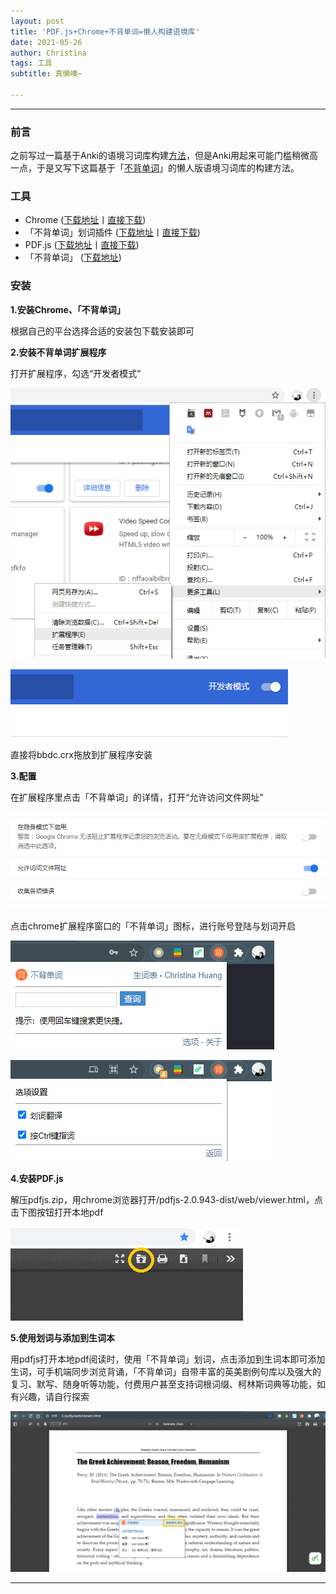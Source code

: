 ```yaml
---
layout: post
title: 'PDF.js+Chrome+不背单词=懒人构建语境库'
date: 2021-05-26
author: Christina
tags: 工具
subtitle: 真懒噢~

---
```



---


### **前言**

之前写过一篇基于Anki的语境习词库构建[方法](https://hyahui.com/pdf-js-anki)，但是Anki用起来可能门槛稍微高一点，于是又写下这篇基于「[不背单词](https://www.bbdc.cn/)」的懒人版语境习词库的构建方法。

### **工具**

* Chrome ([下载地址](https://www.google.com/chrome/)丨[直接下载](https://github.com/ChristinaHyh/ICE-9/releases/download/1.0/chrome.exe)) 
* 「不背单词」划词插件 ([下载地址](https://chrome.google.com/webstore/detail/%E4%B8%8D%E8%83%8C%E5%8D%95%E8%AF%8D%E6%9F%A5%E8%AF%8D/cklfipcjofdnmdolnfngpmokdaejidim)丨[直接下载](https://github.com/ChristinaHyh/ICE-9/releases/download/1.0/bbdc.crx))
* PDF.js ([下载地址](https://mozilla.github.io/pdf.js/)丨[直接下载](https://github.com/ChristinaHyh/ICE-9/releases/download/1.0/pdfjs.zip))
* 「不背单词」 ([下载地址](https://www.bbdc.cn/))

### **安装**

**1.安装Chrome、「不背单词」**

根据自己的平台选择合适的安装包下载安装即可

**2.安装不背单词扩展程序**

打开扩展程序，勾选“开发者模式”
      
![](/assets/img/a.png)

![](/assets/img/b.png)
      
直接将bbdc.crx拖放到扩展程序安装

**3.配置**

在扩展程序里点击「不背单词」的详情，打开“允许访问文件网址”

![](/assets/img/e.png)
      
点击chrome扩展程序窗口的「不背单词」图标，进行账号登陆与划词开启

![](/assets/img/bbdc.png)      

![](/assets/img/bbdchc.png)      

**4.安装PDF.js**

解压pdfjs.zip，用chrome浏览器打开/pdfjs-2.0.943-dist/web/viewer.html，点击下图按钮打开本地pdf

![](/assets/img/j.png)

**5.使用划词与添加到生词本**

用pdfjs打开本地pdf阅读时，使用「不背单词」划词，点击添加到生词本即可添加生词，可手机端同步浏览背诵，「不背单词」自带丰富的英美剧例句库以及强大的复习、默写、随身听等功能，付费用户甚至支持词根词缀、柯林斯词典等功能，如有兴趣，请自行探索
       
![](/assets/img/bbdcuse.png)

---




